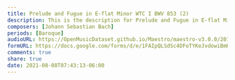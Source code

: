 ```yaml
---
title: Prelude and Fugue in E-flat Minor WTC I BWV 853 (2)
description: This is the description for Prelude and Fugue in E-flat Minor WTC I BWV 853 by Johann Sebastian Bach
composers: [Johann Sebastian Bach]
periods: [Baroque]
audioURL: https://OpenMusicDataset.github.io/Maestro/maestro-v3.0.0/2015/MIDI-Unprocessed_R1_D2-13-20_mid--AUDIO-from_mp3_14_R1_2015_wav--1.midi
formURL: https://docs.google.com/forms/d/e/1FAIpQLSdSc4DFoTYKeJvdowiBmKy1sbQU_UJD99TZHfJx9eQ9DgIU2g/viewform
comments: true
share: true
date: 2021-08-08T07:43:13-06:00
---
```

